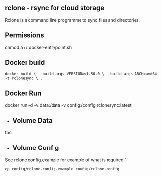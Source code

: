 ## rclone - rsync for cloud storage
Rclone is a command line programme to sync files and directories.

## Permissions
chmod a+x docker-entrypoint.sh

## Docker build

``
docker build \
--build-args VERSION=v1.50.0 \
--build-args ARCH=amd64
-t rclonesync \
.
``

## Docker Run
docker run -d -v data:/data -v config:/config rclonesync:latest
- ## Volume Data 
tbc
 
- ## Volume Config 
See rclone.config.example for example of what is required
``
```
cp config/rclone.config.example config/rclone.config
